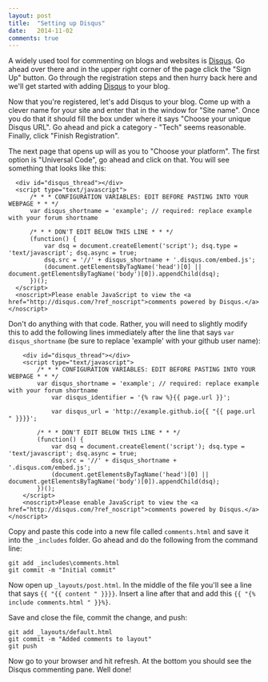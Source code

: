 ```yaml
---
layout: post
title:  "Setting up Disqus"
date:   2014-11-02
comments: true
---
```


A widely used tool for commenting on blogs and websites is
[Disqus](https://disqus.com). Go ahead over there and in the upper right corner
of the page click the "Sign Up" button. Go through the registration steps and
then hurry back here and we'll  get started with adding
[Disqus](https://disqus.com/admin/create/) to your blog.

Now that you're registered, let's add Disqus to your blog. Come up with a clever
name for your site and enter that in the window for "Site name". Once you do
that it should fill the box under where it says "Choose your unique Disqus URL".
Go ahead and pick a category - "Tech" seems reasonable. Finally, click "Finish
Registration".

The next page that opens up will as you to "Choose your platform". The first
option is "Universal Code", go ahead and click on that. You will see something
that looks like this:

      <div id="disqus_thread"></div>
      <script type="text/javascript">
          /* * * CONFIGURATION VARIABLES: EDIT BEFORE PASTING INTO YOUR WEBPAGE * * */
          var disqus_shortname = 'example'; // required: replace example with your forum shortname

          /* * * DON'T EDIT BELOW THIS LINE * * */
          (function() {
              var dsq = document.createElement('script'); dsq.type = 'text/javascript'; dsq.async = true;
              dsq.src = '//' + disqus_shortname + '.disqus.com/embed.js';
              (document.getElementsByTagName('head')[0] || document.getElementsByTagName('body')[0]).appendChild(dsq);
          })();
      </script>
      <noscript>Please enable JavaScript to view the <a href="http://disqus.com/?ref_noscript">comments powered by Disqus.</a></noscript>

Don't do anything with that code. Rather, you will need to slightly modify this
to add the following lines immediately after the line that says `var
disqus_shortname` (be sure to replace 'example' with your github user name):

        <div id="disqus_thread"></div>
        <script type="text/javascript">
            /* * * CONFIGURATION VARIABLES: EDIT BEFORE PASTING INTO YOUR WEBPAGE * * */
            var disqus_shortname = 'example'; // required: replace example with your forum shortname
        		var disqus_identifier = '{% raw %}{{ page.url }}';

        		var disqus_url = 'http://example.github.io{{ "{{ page.url " }}}}';

            /* * * DON'T EDIT BELOW THIS LINE * * */
            (function() {
                var dsq = document.createElement('script'); dsq.type = 'text/javascript'; dsq.async = true;
                dsq.src = '//' + disqus_shortname + '.disqus.com/embed.js';
                (document.getElementsByTagName('head')[0] || document.getElementsByTagName('body')[0]).appendChild(dsq);
            })();
        </script>
        <noscript>Please enable JavaScript to view the <a href="http://disqus.com/?ref_noscript">comments powered by Disqus.</a></noscript>

Copy and paste this code into a new file called `comments.html` and save it into
the `_includes` folder. Go ahead and do the following from the command line:

    git add _includes\comments.html  
    git commit -m "Initial commit"  


Now open up `_layouts/post.html`. In the middle of the file you'll see a
line that says `{{ "{{ content " }}}}`. Insert a line after that and add this `{{ "{%
include comments.html " }}%}`.

Save and close the file, commit the change, and push:

    git add _layouts/default.html  
    git commit -m "Added comments to layout"  
    git push

Now go to your browser and hit refresh. At the bottom you should see the Disqus
commenting pane. Well done!
